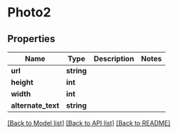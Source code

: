 # Photo2

## Properties
Name | Type | Description | Notes
------------ | ------------- | ------------- | -------------
**url** | **string** |  | 
**height** | **int** |  | 
**width** | **int** |  | 
**alternate_text** | **string** |  | 

[[Back to Model list]](../README.md#documentation-for-models) [[Back to API list]](../README.md#documentation-for-api-endpoints) [[Back to README]](../README.md)


